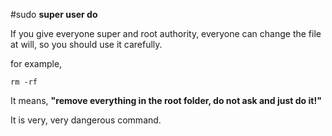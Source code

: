 #sudo 
**super user do**

If you give everyone super and root authority, everyone can change the file at will, so you should use it carefully.

for example, 
```
rm -rf 
``` 
It means, **"remove everything in the root folder, do not ask and just do it!"**

It is very, very dangerous command. 